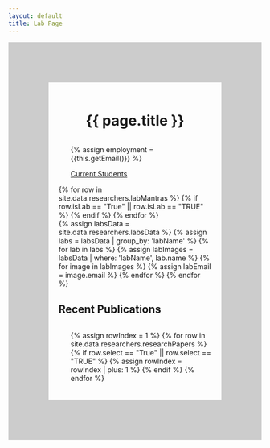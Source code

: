 ```yaml
---
layout: default
title: Lab Page
---
```

<style>
  .carousel-inner {
    display: flex;
    flex-wrap: nowrap;
    overflow-x: auto;
    -webkit-overflow-scrolling: touch;
  }
  .row-content {
    /* max-height: 300px; */
    overflow: hidden;
    word-break: break-word;
  }
  .carousel-inner img {
    flex: 0 0 auto;
    width: auto;
    max-height: 200px; /* Adjust the maximum height as needed */
    object-fit: contain;
    margin-right: 10px; /* Adjust the spacing between images */
  }
</style>

<script>
  function checkEmail(email){
    const urlParams = new URLSearchParams(window.location.search);
    const emailToCheck = urlParams.get('email');
    return emailToCheck ===(email);
  }
  function getEmail(){
    const urlParams = new URLSearchParams(window.location.search);
    const email = urlParams.get('email');
    console.log(`get email log: ${email}`)
    return email
  }
  function onLoad(){
    const urlParams = new URLSearchParams(window.location.search);
    const email = urlParams.get('email');
     console.log("Onload labPage")
    localStorage.setItem("email",email)
  }
  function compare(email1,email2){
    // console.log(email1,email2)
    return email1 ===(email2);
  }
  let html2;
  let emailstored;
</script>

<div style="display: flex; flex-direction: column; align-items: left; border: 80px solid #ccc; padding: 20px;" onload="onLoad()">
<script type="text/javascript">
onLoad();
</script>
  <h1 style="text-align: center;">{{ page.title }}</h1>
   <div class="row-content">
   <ul style="list-style-position: outside;">
   {% assign employment = {{this.getEmail()}} %}
<p><a href="../currentStudentsPage" >Current Students</a></p>
   </ul>
     {% for row in site.data.researchers.labMantras %}
    {% if row.isLab == "True" || row.isLab == "TRUE" %}
    <script>
        // console.log("inside lab page recent publications");
        if(compare(localStorage.getItem("email"),`{{row.email}}`)){
        html2= `<strong>Mantra/Mission: {{row.mantra}}</strong>`;
        document.write(html2);
        }
    </script>
     {% endif %}
  {% endfor %} 
   </div>
{% assign labsData = site.data.researchers.labsData %}
{% assign labs = labsData | group_by: 'labName' %}
{% for lab in labs %}
<script>
if(compare(localStorage.getItem("email"), `{{ lab.items[0].email }}`)){
        html2 = `
<h2>{{ lab.name }}</h2>
          `;
        document.write(html2);
      }
  </script>
  {% assign labImages = labsData | where: 'labName', lab.name %}
  {% for image in labImages %}
    {% assign labEmail = image.email %}
    <script>
      if(compare(localStorage.getItem("email"), `{{ labEmail }}`)){
        html2 = `
          <div id="carousel-{{ lab.name }}" class="carousel slide" data-ride="carousel">
            <div class="carousel-inner">
              <div class="carousel-item{% if forloop.first %} active{% endif %}">
                <img src="{{ image.labImage }}"">
              </div>
            </div>
          </div>`;
        document.write(html2);
      }
    </script>
  {% endfor %}
{% endfor %}
  <h2>Recent Publications</h2>
<ul>
  {% assign rowIndex = 1 %}
  {% for row in site.data.researchers.researchPapers %}
    {% if row.select == "True" || row.select == "TRUE" %}
    <script>
        // console.log("inside lab page recent publications");
        if(compare(localStorage.getItem("email"),`{{row.email}}`)){
        html2= `<div style="text-align: left; margin-bottom: 20px; border-bottom: 1px solid #ccc; padding-bottom: 10px;"> <a href="{{ row.DOI }}" target="_blank" style="text-decoration: none; color: inherit; display: inline-block;"><div style="margin-left: 20px;">&bull; <span style="/*font-weight: bold*/;font-family: arial">{{ row.Authors | replace:',', ', ' }}:</span> </div><div style="/*font-weight: bold*/;font-family: arial; margin-top: 5px; margin-left: 20px;"> {{ row.Title }}</div><div style="font-size: 18px; margin-left: 20px;"> <span style="text-decoration: underline;">{{ row.Journal }}</span>, <span style="text-decoration: underline;">{{ row.Volume }}</span></div></a></div>`;
        document.write(html2);
        }
    </script>
    {% assign rowIndex = rowIndex | plus: 1 %}
     {% endif %}
  {% endfor %}
</ul>
</div>

<script>
  // Initialize all carousels on the page
  document.addEventListener("DOMContentLoaded", function() {
    const carousels = document.querySelectorAll(".carousel");
    carousels.forEach(function(carousel) {
      carousel.querySelector(".carousel-inner").firstElementChild.classList.add("active");
    });
  });
</script>


